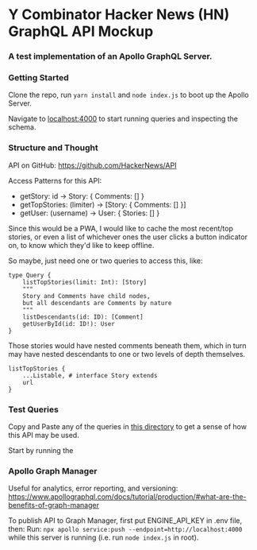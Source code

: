 # Y Combinator Hacker News (HN) GraphQL API Mockup

### A test implementation of an Apollo GraphQL Server.

### Getting Started

Clone the repo, run `yarn install` and `node index.js` to boot up the Apollo Server.

Navigate to [localhost:4000](http://localhost:4000) to start running queries and inspecting the schema.

### Structure and Thought

API on GitHub: https://github.com/HackerNews/API

Access Patterns for this API:

- getStory: id -> Story: { Comments: [] }
- getTopStories: (limiter) -> [Story: { Comments: [] }]
- getUser: (username) -> User: { Stories: [] }

Since this would be a PWA, I would like to cache the most recent/top stories, or even a list of whichever ones
the user clicks a button indicator on, to know which they'd like to keep offline.

So maybe, just need one or two queries to access this, like:

```
type Query {
	listTopStories(limit: Int): [Story]
	"""
	Story and Comments have child nodes,
	but all descendants are Comments by nature
	"""
	listDescendants(id: ID): [Comment]
	getUserById(id: ID!): User
}
```

Those stories would have nested comments beneath them, which in turn may have nested descendants to one or two levels
of depth themselves.

```
listTopStories {
	...Listable, # interface Story extends
	url
}
```

### Test Queries

Copy and Paste any of the queries in [this directory](tests/testing.md) to get a sense of how this API may be used.

Start by running the

### Apollo Graph Manager

Useful for analytics, error reporting, and versioning: https://www.apollographql.com/docs/tutorial/production/#what-are-the-benefits-of-graph-manager

To publish API to Graph Manager, first put ENGINE_API_KEY in .env file, then:
Run: `npx apollo service:push --endpoint=http://localhost:4000`
while this server is running (i.e. run `node index.js` in root).
